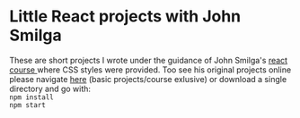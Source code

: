 # Little React projects with John Smilga
These are short projects I wrote under the guidance of John Smilga's <a href="https://www.udemy.com/course/react-tutorial-and-projects-course/?referralCode=FEE6A921AF07E2563CEF"> react course </a> where CSS styles were provided. Too see his original projects online please navigate <a href="https://react-projects.netlify.app/">here</a> (basic projects/course exlusive) or download a single directory and go with: <br />
<code>npm install</code><br />
<code>npm start</code>
